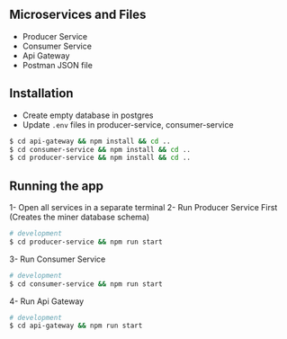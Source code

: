 ## Microservices and Files

- Producer Service
- Consumer Service
- Api Gateway
- Postman JSON file

## Installation

- Create empty database in postgres
- Update `.env` files in producer-service, consumer-service

```bash
$ cd api-gateway && npm install && cd ..
$ cd consumer-service && npm install && cd ..
$ cd producer-service && npm install && cd ..
```

## Running the app

1- Open all services in a separate terminal
2- Run Producer Service First (Creates the miner database schema)

```bash
# development
$ cd producer-service && npm run start
```

3- Run Consumer Service

```bash
# development
$ cd consumer-service && npm run start
```

4- Run Api Gateway

```bash
# development
$ cd api-gateway && npm run start
```
